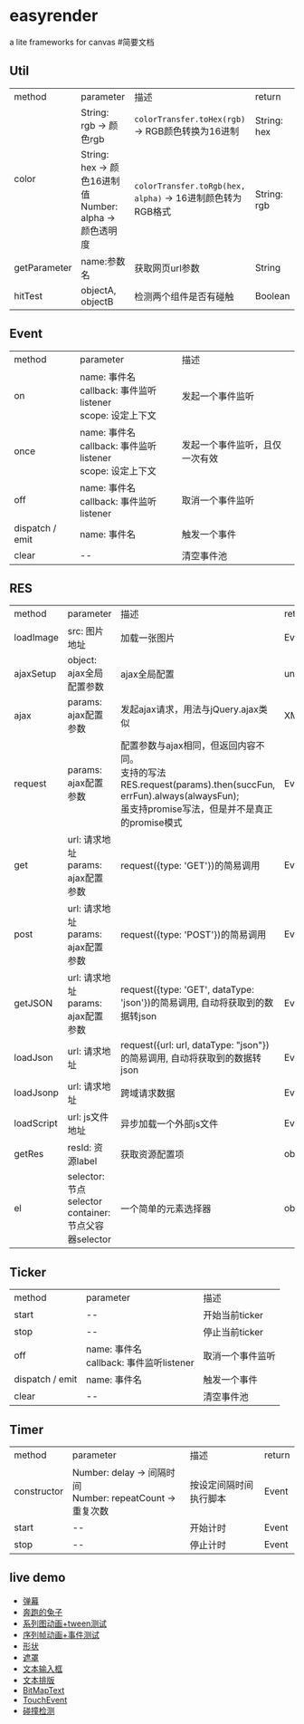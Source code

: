 # easyrender
a lite frameworks for canvas
#简要文档
## Util ##
<table>
	<tr>
		<td>method</td>
		<td>parameter</td>
		<td>描述</td>
		<td>return</td>
	</tr>
	<tr>
		<td rowspan="2">color</td>
		<td>String: rgb -> 颜色rgb</td>
		<td><code>colorTransfer.toHex(rgb)</code> -> RGB颜色转换为16进制</td>
		<td>String: hex</td>
	</tr>
	<tr>
		<td>String: hex -> 颜色16进制值 <br>
			Number: alpha -> 颜色透明度</td>
		<td><code>colorTransfer.toRgb(hex, alpha)</code> -> 16进制颜色转为RGB格式</td>
		<td>String: rgb</td>
	</tr>
	<tr>
		<td>getParameter</td>
		<td>name:参数名</td>
		<td>获取网页url参数</td>
		<td>String</td>
	</tr>
	<tr>
		<td>hitTest</td>
		<td>objectA, objectB</td>
		<td>检测两个组件是否有碰触</td>
		<td>Boolean</td>
	</tr>
</table>

## Event ##
<table>
	<tr>
		<td>method</td>
		<td>parameter</td>
		<td>描述</td>
	</tr>
	<tr>
		<td>on</td>
		<td>name: 事件名<br>
			callback: 事件监听listener <br>
			scope: 设定上下文</td>
		<td>发起一个事件监听</td>
	</tr>
	<tr>
		<td>once</td>
		<td>name: 事件名<br>
			callback: 事件监听listener <br>
			scope: 设定上下文</td>
		<td>发起一个事件监听，且仅一次有效</td>
	</tr>
	<tr>
		<td>off</td>
		<td>name: 事件名<br>
			callback: 事件监听listener</td>
		<td>取消一个事件监听</td>
	</tr>
	<tr>
		<td>dispatch / emit</td>
		<td>name: 事件名</td>
		<td>触发一个事件</td>
	</tr>
	<tr>
		<td>clear</td>
		<td>--</td>
		<td>清空事件池</td>
	</tr>
</table>

## RES ##
<table>
	<tr>
		<td>method</td>
		<td>parameter</td>
		<td>描述</td>
		<td>return</td>
	</tr>
	<tr>
		<td>loadImage</td>
		<td>src: 图片地址</td>
		<td>加载一张图片</td>
		<td>Event</td>
	</tr>
	<tr>
		<td>ajaxSetup</td>
		<td>object: ajax全局配置参数</td>
		<td>ajax全局配置</td>
		<td>undefined</td>
	</tr>
	<tr>
		<td>ajax</td>
		<td>params: ajax配置参数</td>
		<td>发起ajax请求，用法与jQuery.ajax类似</td>
		<td>XMLHttpRequest</td>
	</tr>
	<tr>
		<td>request</td>
		<td>params: ajax配置参数</td>
		<td>配置参数与ajax相同，但返回内容不同。<br>
			支持的写法RES.request(params).then(succFun, errFun).always(alwaysFun);<br>
			虽支持promise写法，但是并不是真正的promise模式
		</td>
		<td>Event</td>
	</tr>
	<tr>
		<td>get</td>
		<td>url: 请求地址 <br>
			params: ajax配置参数</td>
		<td>request({type: 'GET'})的简易调用
		</td>
		<td>Event</td>
	</tr>
	<tr>
		<td>post</td>
		<td>url: 请求地址 <br>
			params: ajax配置参数</td>
		<td>request({type: 'POST'})的简易调用
		</td>
		<td>Event</td>
	</tr>
	<tr>
		<td>getJSON</td>
		<td>url: 请求地址 <br>
			params: ajax配置参数</td>
		<td>request({type: 'GET', dataType: 'json'})的简易调用, 自动将获取到的数据转json
		</td>
		<td>Event</td>
	</tr>
	<tr>
		<td>loadJson</td>
		<td>url: 请求地址</td>
		<td>request({url: url, dataType: "json"})的简易调用, 自动将获取到的数据转json
		</td>
		<td>Event</td>
	</tr>
	<tr>
		<td>loadJsonp</td>
		<td>url: 请求地址</td>
		<td>跨域请求数据</td>
		<td>Event</td>
	</tr>
	<tr>
		<td>loadScript</td>
		<td>url: js文件地址</td>
		<td>异步加载一个外部js文件</td>
		<td>Event</td>
	</tr>
	<tr>
		<td>getRes</td>
		<td>resId: 资源label</td>
		<td>获取资源配置项</td>
		<td>object</td>
	</tr>
	<tr>
		<td>el</td>
		<td>selector: 节点selector<br>
			container: 节点父容器selector		
		</td>
		<td>一个简单的元素选择器</td>
		<td>object</td>
	</tr>
</table>

## Ticker ##
<table>
	<tr>
		<td>method</td>
		<td>parameter</td>
		<td>描述</td>
	</tr>
	<tr>
		<td>start</td>
		<td>--</td>
		<td>开始当前ticker</td>
	</tr>
	<tr>
		<td>stop</td>
		<td>--</td>
		<td>停止当前ticker</td>
	</tr>
	<tr>
		<td>off</td>
		<td>name: 事件名<br>
			callback: 事件监听listener</td>
		<td>取消一个事件监听</td>
	</tr>
	<tr>
		<td>dispatch / emit</td>
		<td>name: 事件名</td>
		<td>触发一个事件</td>
	</tr>
	<tr>
		<td>clear</td>
		<td>--</td>
		<td>清空事件池</td>
	</tr>
</table>

## Timer ##
<table>
	<tr>
		<td>method</td>
		<td>parameter</td>
		<td>描述</td>
		<td>return</td>
	</tr>
	<tr>
		<td>constructor</td>
		<td>Number: delay -> 间隔时间<br>
			Number: repeatCount -> 重复次数</td>
		<td>按设定间隔时间执行脚本</td>
		<td>Event</td>
	</tr>
	<tr>
		<td>start</td>
		<td>--</td>
		<td>开始计时</td>
		<td>Event</td>
	</tr>
	<tr>
		<td>stop</td>
		<td>--</td>
		<td>停止计时</td>
		<td>Event</td>
	</tr>
</table>

## live demo ##
- [弹幕](https://semdy.github.io/easyrender/dist/index.html "弹幕")
- [奔跑的兔子](https://semdy.github.io/easyrender/dist/MovieClip.html "奔跑的兔子")
- [系列图动画+tween测试](https://semdy.github.io/easyrender/dist/MovieClip2.html)
- [序列帧动画+事件测试](https://semdy.github.io/easyrender/dist/MovieClip3.html)
- [形状](https://semdy.github.io/easyrender/dist/shape.html)
- [遮罩](https://semdy.github.io/easyrender/dist/Mask.html)
- [文本输入框](https://semdy.github.io/easyrender/dist/TextInput.html)
- [文本排版](https://semdy.github.io/easyrender/dist/Text.html)
- [BitMapText](https://semdy.github.io/easyrender/dist/BitMapText.html)
- [TouchEvent](https://semdy.github.io/easyrender/dist/TouchEvent.html)
- [碰撞检测](https://semdy.github.io/easyrender/dist/hitTest.html)
